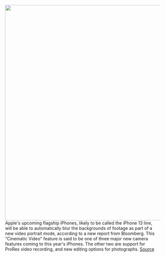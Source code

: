<img src='https://cdn.vox-cdn.com/thumbor/w6cgmrVbF8YJ0lTty2MRnKIFj2w=/0x0:2040x1360/1200x800/filters:focal(857x517:1183x843)/cdn.vox-cdn.com/uploads/chorus_image/image/69703348/vpavic_4243_20201018_0121.0.0.jpg' width='700px' /><br/>
Apple's upcoming flagship iPhones, likely to be called the iPhone 13 line, will be able to automatically blur the backgrounds of footage as part of a new video portrait mode, according to a new report from Bloomberg. This “Cinematic Video” feature is said to be one of three major new camera features coming to this year's iPhones. The other two are support for ProRes video recording, and new editing options for photographs.
<a href='https://www.theverge.com/2021/8/10/22618070/apple-2021-iphone-13-camera-features-video-portrait-prores-ai-filters'> Source <a/>